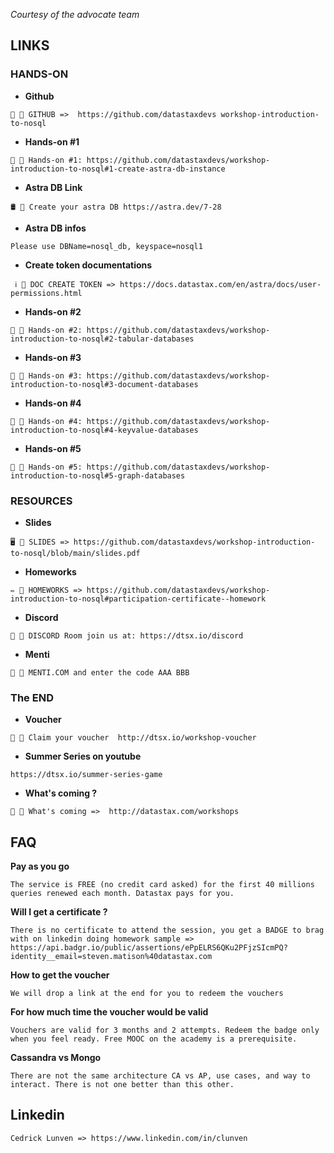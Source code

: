 _Courtesy of the advocate team_

## LINKS

### HANDS-ON

- **Github**

```
🔔 🔗 GITHUB =>  https://github.com/datastaxdevs workshop-introduction-to-nosql
```

- **Hands-on #1**

```
🔔 🔗 Hands-on #1: https://github.com/datastaxdevs/workshop-introduction-to-nosql#1-create-astra-db-instance
```

- **Astra DB Link**

```
🛢️ 🔗 Create your astra DB https://astra.dev/7-28
```

- **Astra DB infos**

```
Please use DBName=nosql_db, keyspace=nosql1
```

- **Create token documentations**

```
 ℹ️ 🔗 DOC CREATE TOKEN => https://docs.datastax.com/en/astra/docs/user-permissions.html
```

- **Hands-on #2**

```
🔔 🔗 Hands-on #2: https://github.com/datastaxdevs/workshop-introduction-to-nosql#2-tabular-databases
```

- **Hands-on #3**

```
🔔 🔗 Hands-on #3: https://github.com/datastaxdevs/workshop-introduction-to-nosql#3-document-databases
```

- **Hands-on #4**

```
🔔 🔗 Hands-on #4: https://github.com/datastaxdevs/workshop-introduction-to-nosql#4-keyvalue-databases
```

- **Hands-on #5**

```
🔔 🔗 Hands-on #5: https://github.com/datastaxdevs/workshop-introduction-to-nosql#5-graph-databases
```

### RESOURCES

- **Slides**

```
🖥️ 🔗 SLIDES => https://github.com/datastaxdevs/workshop-introduction-to-nosql/blob/main/slides.pdf
```

- **Homeworks**

```
✏️ 🔗 HOMEWORKS => https://github.com/datastaxdevs/workshop-introduction-to-nosql#participation-certificate--homework
```

- **Discord**

```
💬 🔗 DISCORD Room join us at: https://dtsx.io/discord
```

- **Menti**

```
🎲 🔗 MENTI.COM and enter the code AAA BBB
```

### The END

- **Voucher**

```
🔔 🔗 Claim your voucher  http://dtsx.io/workshop-voucher
```

- **Summer Series on youtube**

```
https://dtsx.io/summer-series-game
```

- **What's coming ?**

```
🔔 🔗 What's coming =>  http://datastax.com/workshops
```

## FAQ

**Pay as you go**

```
The service is FREE (no credit card asked) for the first 40 millions queries renewed each month. Datastax pays for you.
```

**Will I get a certificate ?**

```
There is no certificate to attend the session, you get a BADGE to brag with on linkedin doing homework sample => https://api.badgr.io/public/assertions/ePpELRS6QKu2PFjzSIcmPQ?identity__email=steven.matison%40datastax.com
```

**How to get the voucher**

```
We will drop a link at the end for you to redeem the vouchers
```

**For how much time the voucher would be valid**

```
Vouchers are valid for 3 months and 2 attempts. Redeem the badge only when you feel ready. Free MOOC on the academy is a prerequisite.
```

**Cassandra vs Mongo**

```
There are not the same architecture CA vs AP, use cases, and way to interact. There is not one better than this other.
```

## Linkedin

```
Cedrick Lunven => https://www.linkedin.com/in/clunven
```
